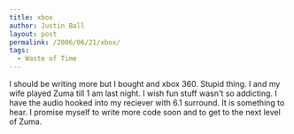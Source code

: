 ```yaml
---
title: xbox
author: Justin Ball
layout: post
permalink: /2006/06/21/xbox/
tags:
  - Waste of Time
---
```


I should be writing more but I bought and xbox 360. Stupid thing. I and my wife played Zuma till 1 am last night. I wish fun stuff wasn't so addicting. I have the audio hooked into my reciever with 6.1 surround. It is something to hear. I promise myself to write more code soon and to get to the next level of Zuma.